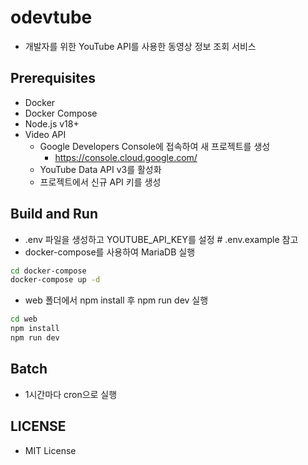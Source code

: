# odevtube
- 개발자를 위한 YouTube API를 사용한 동영상 정보 조회 서비스

## Prerequisites

- Docker
- Docker Compose
- Node.js v18+
- Video API
  - Google Developers Console에 접속하여 새 프로젝트를 생성
    - https://console.cloud.google.com/
  - YouTube Data API v3를 활성화
  - 프로젝트에서 신규 API 키를 생성

## Build and Run

- .env 파일을 생성하고 YOUTUBE_API_KEY를 설정 # .env.example 참고
- docker-compose를 사용하여 MariaDB 실행
```sh
cd docker-compose
docker-compose up -d
```
- web 폴더에서 npm install 후 npm run dev 실행
```sh
cd web
npm install
npm run dev
```

## Batch

- 1시간마다 cron으로 실행

## LICENSE

- MIT License
